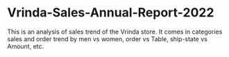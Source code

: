 # Vrinda-Sales-Annual-Report-2022
This is an analysis of sales trend of the Vrinda store. It comes in categories sales and order trend by men vs women, order vs Table, ship-state vs Amount, etc. 
